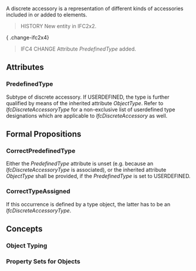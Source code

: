 A discrete accessory is a representation of different kinds of accessories included in or added to elements.

<!-- end of short definition -->


> HISTORY New entity in IFC2x2.

{ .change-ifc2x4}
> IFC4 CHANGE Attribute _PredefinedType_ added.

## Attributes

### PredefinedType
Subtype of discrete accessory. If USERDEFINED, the type is further qualified by means of the inherited attribute _ObjectType_. Refer to _IfcDiscreteAccessoryType_ for a non-exclusive list of userdefined type designations which are applicable to _IfcDiscreteAccessory_ as well.

## Formal Propositions

### CorrectPredefinedType
Either the _PredefinedType_ attribute is unset (e.g. because an _IfcDiscreteAccessoryType_ is associated), or the inherited attribute _ObjectType_ shall be provided, if the _PredefinedType_ is set to USERDEFINED.

### CorrectTypeAssigned
If this occurrence is defined by a type object, the latter has to be an _IfcDiscreteAccessoryType_.

## Concepts

### Object Typing



### Property Sets for Objects




